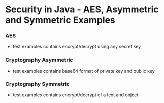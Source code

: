 # Security in Java - AES, Asymmetric and Symmetric Examples

### AES
- test examples contains encrypt/decrypt using any secret key

### Cryptography Asymmetric
- test examples contains base64 format of private key and public key 

### Cryptography Symmetric
- test examples contains encrypt/decrypt of a text and object
